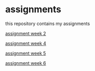 # assignments
this repository contains my assignments

[assignment week 2](https://github.com/RoyMatthijssen/assignments/blob/master/Assignment_week_2%2B.ipynb)

[assignment week 4](https://github.com/RoyMatthijssen/assignments/blob/master/Assignment_week_4%20(3).ipynb)

[assignment week 5](https://github.com/RoyMatthijssen/assignments/blob/master/Assignment_week_5%20(1).ipynb)

[assignment week 6](https://github.com/RoyMatthijssen/assignments/blob/f8c4b15cd3d6b1ec3c6eda711299c1cb1bca85ac/assignment4%20(2).ipynb)

